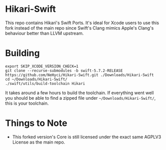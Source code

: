 # Hikari-Swift
This repo contains Hikari's Swift Ports. It's ideal for Xcode users to use this fork instead of the main repo since Swift's Clang mimics Apple's Clang's behaviour better than LLVM upstream.
# Building
```
export SKIP_XCODE_VERSION_CHECK=1
git clone --recurse-submodules -b swift-5.7.2-RELEASE https://github.com/NeHyci/Hikari-Swift.git ./Downloads/Hikari-Swift
cd ~/Downloads/Hikari-Swift/
./swift/utils/build-toolchain Hikari
```
It takes around a few hours to build the toolchain. If everything went well you should be able to find a zipped file under ``~/Downloads/Hikari-Swift/``, this is your toolchain. 

# Things to Note
- This forked version's Core is still licensed under the exact same AGPLV3 License as the main repo.
